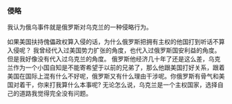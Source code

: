 ### 侵略
我认为俄乌事件就是俄罗斯对乌克兰的一种侵略行为。

如果美国扶持傀儡政权算入侵的话，为什么俄罗斯把拥有主权的他国打到听话不算入侵呢？
我曾经代入过美国势力扩张的角度，也代入过俄罗斯国安利益的角度。
但是我好像没有代入过乌克兰的角度。
俄罗斯他经济几十年了还是这么差，乌克兰作为一个小国自知是不能寄希望于以前的兄弟了，那么他跟美国打好关系，跟着美国在国际上混有什么不好呢，俄罗斯又有什么理由干涉呢。你俄罗斯有骨气和美国对着干，你来打我算什么本事呢?
无论怎么说，乌克兰是一个主权国家，选择自己的道路我觉得完全没有问题。